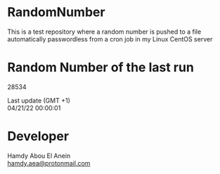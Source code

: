 # RandomNumber    
This is a test repository where a random number is pushed to a file automatically passwordless from a cron job in my Linux CentOS server    
# Random Number of the last run   
28534
      
Last update (GMT +1)    
04/21/22 00:00:01
# Developer    
Hamdy Abou El Anein   
hamdy.aea@protonmail.com
